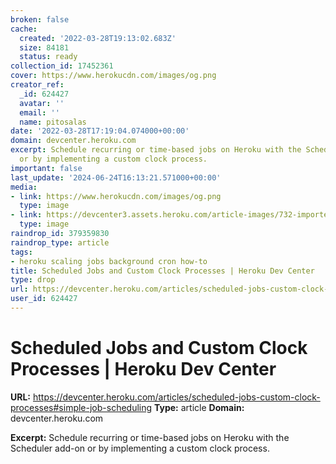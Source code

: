 ```yaml
---
broken: false
cache:
  created: '2022-03-28T19:13:02.683Z'
  size: 84181
  status: ready
collection_id: 17452361
cover: https://www.herokucdn.com/images/og.png
creator_ref:
  _id: 624427
  avatar: ''
  email: ''
  name: pitosalas
date: '2022-03-28T17:19:04.074000+00:00'
domain: devcenter.heroku.com
excerpt: Schedule recurring or time-based jobs on Heroku with the Scheduler add-on
  or by implementing a custom clock process.
important: false
last_update: '2024-06-24T16:13:21.571000+00:00'
media:
- link: https://www.herokucdn.com/images/og.png
  type: image
- link: https://devcenter3.assets.heroku.com/article-images/732-imported-1443570270-Screen-20shot-202012-04-30-20at-202.28.04-20PM.png
  type: image
raindrop_id: 379359830
raindrop_type: article
tags:
- heroku scaling jobs background cron how-to
title: Scheduled Jobs and Custom Clock Processes | Heroku Dev Center
type: drop
url: https://devcenter.heroku.com/articles/scheduled-jobs-custom-clock-processes#simple-job-scheduling
user_id: 624427
---
```


# Scheduled Jobs and Custom Clock Processes | Heroku Dev Center

**URL:** https://devcenter.heroku.com/articles/scheduled-jobs-custom-clock-processes#simple-job-scheduling
**Type:** article
**Domain:** devcenter.heroku.com

**Excerpt:** Schedule recurring or time-based jobs on Heroku with the Scheduler add-on or by implementing a custom clock process.

